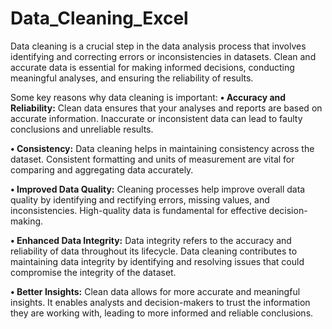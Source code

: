 # Data_Cleaning_Excel
Data cleaning is a crucial step in the data analysis process that involves identifying and correcting errors or inconsistencies in datasets.
Clean and accurate data is essential for making informed decisions, conducting meaningful analyses, and ensuring the reliability of results.

Some key reasons why data cleaning is important:
**• Accuracy and Reliability:** Clean data ensures that your analyses and reports are based on accurate information. Inaccurate or inconsistent data can lead to faulty conclusions and unreliable results.

**• Consistency:** Data cleaning helps in maintaining consistency across the dataset. Consistent formatting and units of measurement are vital for comparing and aggregating data accurately.

**• Improved Data Quality:** Cleaning processes help improve overall data quality by identifying and rectifying errors, missing values, and inconsistencies. High-quality data is fundamental for effective decision-making.

**• Enhanced Data Integrity:** Data integrity refers to the accuracy and reliability of data throughout its lifecycle. Data cleaning contributes to maintaining data integrity by identifying and resolving issues that could compromise the integrity of the dataset.

**• Better Insights:** Clean data allows for more accurate and meaningful insights. It enables analysts and decision-makers to trust the information they are working with, leading to more informed and reliable conclusions.



